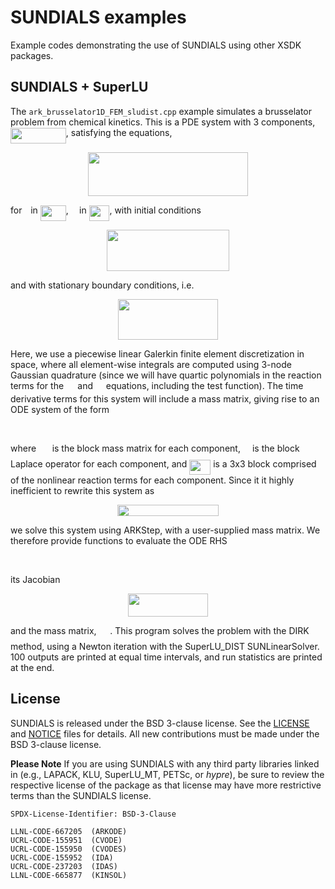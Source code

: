 # SUNDIALS examples

Example codes demonstrating the use of SUNDIALS using other XSDK packages.


## SUNDIALS + SuperLU

The `ark_brusselator1D_FEM_sludist.cpp` example simulates a brusselator
problem from chemical kinetics.
This is a PDE system with 3 components, <img src="/sundials/svgs/959bb0ca5827460670264d2b3fa169d4.svg?invert_in_darkmode" align=middle width=88.7766pt height=24.56552999999997pt/>, satisfying the equations,
<p align="center"><img src="/sundials/svgs/4e3a4548d84ce8f1402d4960eb2b2da8.svg?invert_in_darkmode" align=middle width=255.41174999999996pt height=69.622905pt/></p>
for <img src="/sundials/svgs/4f4f4e395762a3af4575de74c019ebb5.svg?invert_in_darkmode" align=middle width=5.9139630000000025pt height=20.14650000000001pt/> in <img src="/sundials/svgs/309241d5d19086f1455c7cbb72bc3e21.svg?invert_in_darkmode" align=middle width=40.95267pt height=24.56552999999997pt/>, <img src="/sundials/svgs/332cc365a4987aacce0ead01b8bdcc0b.svg?invert_in_darkmode" align=middle width=9.359955000000003pt height=14.102549999999994pt/> in <img src="/sundials/svgs/e88c070a4a52572ef1d5792a341c0900.svg?invert_in_darkmode" align=middle width=32.764215pt height=24.56552999999997pt/>, with initial conditions
<p align="center"><img src="/sundials/svgs/b456576c21632aaaa540d7b365d201bb.svg?invert_in_darkmode" align=middle width=196.12394999999998pt height=65.69194499999999pt/></p>
and with stationary boundary conditions, i.e.
<p align="center"><img src="/sundials/svgs/7145dfb04640484f0e3ddfd91571774b.svg?invert_in_darkmode" align=middle width=159.92129999999997pt height=65.69194499999999pt/></p>
Here, we use a piecewise linear Galerkin finite element
discretization in space, where all element-wise integrals are
computed using 3-node Gaussian quadrature (since we will have
quartic polynomials in the reaction terms for the <img src="/sundials/svgs/e6897b8647f3bd38144535d3f40078e2.svg?invert_in_darkmode" align=middle width=14.322330000000001pt height=14.102549999999994pt/> and <img src="/sundials/svgs/3e3c6ee78813607a4d976d92c19dd36e.svg?invert_in_darkmode" align=middle width=12.885510000000002pt height=14.102549999999994pt/>
equations, including the test function).  The time derivative
terms for this system will include a mass matrix, giving rise
to an ODE system of the form
<p align="center"><img src="/sundials/svgs/feb6dcc9921528ee025c6b144635b061.svg?invert_in_darkmode" align=middle width=131.642775pt height=16.376943pt/></p>
where <img src="/sundials/svgs/fb97d38bcc19230b0acd442e17db879c.svg?invert_in_darkmode" align=middle width=17.67348pt height=22.381919999999983pt/> is the block mass matrix for each component, <img src="/sundials/svgs/ddcb483302ed36a59286424aa5e0be17.svg?invert_in_darkmode" align=middle width=11.145420000000001pt height=22.381919999999983pt/> is
the block Laplace operator for each component, and <img src="/sundials/svgs/4051c5cf4a2c287d8c463da35cb695a5.svg?invert_in_darkmode" align=middle width=33.91872pt height=24.56552999999997pt/> is
a 3x3 block comprised of the nonlinear reaction terms for
each component.  Since it it highly inefficient to rewrite
this system as
<p align="center"><img src="/sundials/svgs/7e24cd0234b30362b1a26b71378daf1f.svg?invert_in_darkmode" align=middle width=162.028845pt height=18.269295pt/></p>
we solve this system using ARKStep, with a user-supplied mass
matrix.  We therefore provide functions to evaluate the ODE RHS
<p align="center"><img src="/sundials/svgs/48173febf3555b003e1f02241d2be7e0.svg?invert_in_darkmode" align=middle width=144.49248pt height=16.376943pt/></p>
its Jacobian
<p align="center"><img src="/sundials/svgs/2ab039b6508ad5aa0e3a4083cb6f3b58.svg?invert_in_darkmode" align=middle width=127.93934999999999pt height=36.953894999999996pt/></p>
and the mass matrix, <img src="/sundials/svgs/fb97d38bcc19230b0acd442e17db879c.svg?invert_in_darkmode" align=middle width=17.67348pt height=22.381919999999983pt/>.
This program solves the problem with the DIRK method, using a
Newton iteration with the SuperLU_DIST SUNLinearSolver.
100 outputs are printed at equal time intervals, and run
statistics are printed at the end.

## License

SUNDIALS is released under the BSD 3-clause license. See the [LICENSE](./LICENSE)
and [NOTICE](./NOTICE) files for details. All new contributions must be made
under the BSD 3-clause license.

**Please Note** If you are using SUNDIALS with any third party libraries linked
in (e.g., LAPACK, KLU, SuperLU_MT, PETSc, or *hypre*), be sure to review the
respective license of the package as that license may have more restrictive
terms than the SUNDIALS license.

```
SPDX-License-Identifier: BSD-3-Clause

LLNL-CODE-667205  (ARKODE)
UCRL-CODE-155951  (CVODE)
UCRL-CODE-155950  (CVODES)
UCRL-CODE-155952  (IDA)
UCRL-CODE-237203  (IDAS)
LLNL-CODE-665877  (KINSOL)
```
